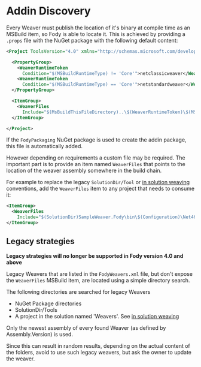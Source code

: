 ﻿# Addin Discovery

Every Weaver must publish the location of it's binary at compile time as an MSBuild item, so Fody is able to locate it. This is achieved by providing a `.props` file with the NuGet package with the following default content:

```xml
﻿<Project ToolsVersion="4.0" xmlns="http://schemas.microsoft.com/developer/msbuild/2003">

  <PropertyGroup>
    <WeaverRuntimeToken
      Condition="$(MSBuildRuntimeType) != 'Core'">netclassicweaver</WeaverRuntimeToken>
    <WeaverRuntimeToken
      Condition="$(MSBuildRuntimeType) == 'Core'">netstandardweaver</WeaverRuntimeToken>
  </PropertyGroup>

  <ItemGroup>
    <WeaverFiles
      Include="$(MsBuildThisFileDirectory)..\$(WeaverRuntimeToken)\$(MSBuildThisFileName).dll" />
  </ItemGroup>

</Project>
```

If the `FodyPackaging` NuGet package is used to create the addin package, this file is automatically added.

However depending on requirements a custom file may be required. The important part is to provide an item named `WeaverFiles` that points to the location of the weaver assembly somewhere in the build chain.

For example to replace the legacy `SolutionDir/Tool` or [in solution weaving](in-solution-weaving.md) conventions, add the `WeaverFiles` item to any project that needs to consume it:

```xml
<ItemGroup>
  <WeaverFiles
    Include="$(SolutionDir)SampleWeaver.Fody\bin\$(Configuration)\Net46\SampleWeaver.Fody.dll" />
</ItemGroup>
```


## Legacy strategies

**Legacy strategies will no longer be supported in Fody version 4.0 and above**

Legacy Weavers that are listed in the `FodyWeavers.xml` file, but don't expose the `WeaverFiles` MSBuild item, are located using a simple directory search.

The following directories are searched for legacy Weavers

 * NuGet Package directories
 * SolutionDir/Tools
 * A project in the solution named 'Weavers'. See [in solution weaving](in-solution-weaving.md)

Only the newest assembly of every found Weaver (as defined by Assembly.Version) is used.

Since this can result in random results, depending on the actual content of the folders, avoid to use such legacy weavers, but ask the owner to update the weaver.